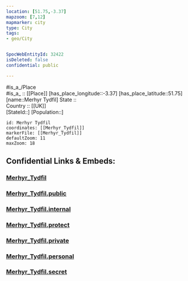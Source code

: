 ```yaml
---
location: [51.75,-3.37] 
mapzoom: [7,12] 
mapmarker: city 
type: City
tags:
- geo/City


SpocWebEntityId: 32422
isDeleted: false
confidential: public

---
```

#is_a_/Place  
#is_a_ :: [[Place]] 
[has_place_longitude::-3.37] 
[has_place_latitude::51.75] 
[name::Merhyr Tydfil] 
State ::  
Country :: [[UK]]  
[StateId::] 
[Population::] 



```leaflet
id: Merhyr Tydfil
coordinates: [[Merhyr_Tydfil]] 
markerFile: [[Merhyr_Tydfil]] 
defaultZoom: 11 
maxZoom: 18
```


## Confidential Links & Embeds: 

### [Merhyr_Tydfil](/_Standards/Earth/Continent/Europe/Europe~North/UK/Wales/counties~Wales/Merthyr_Tydfil/cities~Merthyr_Tydfil/Merhyr_Tydfil.md) 

### [Merhyr_Tydfil.public](/_public/Earth/Continent/Europe/Europe~North/UK/Wales/counties~Wales/Merthyr_Tydfil/cities~Merthyr_Tydfil/Merhyr_Tydfil.public.md) 

### [Merhyr_Tydfil.internal](/_internal/Earth/Continent/Europe/Europe~North/UK/Wales/counties~Wales/Merthyr_Tydfil/cities~Merthyr_Tydfil/Merhyr_Tydfil.internal.md) 

### [Merhyr_Tydfil.protect](/_protect/Earth/Continent/Europe/Europe~North/UK/Wales/counties~Wales/Merthyr_Tydfil/cities~Merthyr_Tydfil/Merhyr_Tydfil.protect.md) 

### [Merhyr_Tydfil.private](/_private/Earth/Continent/Europe/Europe~North/UK/Wales/counties~Wales/Merthyr_Tydfil/cities~Merthyr_Tydfil/Merhyr_Tydfil.private.md) 

### [Merhyr_Tydfil.personal](/_personal/Earth/Continent/Europe/Europe~North/UK/Wales/counties~Wales/Merthyr_Tydfil/cities~Merthyr_Tydfil/Merhyr_Tydfil.personal.md) 

### [Merhyr_Tydfil.secret](/_secret/Earth/Continent/Europe/Europe~North/UK/Wales/counties~Wales/Merthyr_Tydfil/cities~Merthyr_Tydfil/Merhyr_Tydfil.secret.md)

